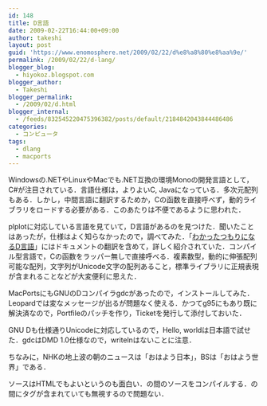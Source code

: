 ```yaml
---
id: 148
title: D言語
date: 2009-02-22T16:44:00+09:00
author: takeshi
layout: post
guid: 'https://www.enomosphere.net/2009/02/22/d%e8%a8%80%e8%aa%9e/'
permalink: /2009/02/22/d-lang/
blogger_blog:
  - hiyokoz.blogspot.com
blogger_author:
  - Takeshi
blogger_permalink:
  - /2009/02/d.html
blogger_internal:
  - /feeds/832545220475396382/posts/default/2184842043844486486
categories:
  - コンピュータ
tags:
  - dlang
  - macports
---
```

Windowsの.NETやLinuxやMacでも.NET互換の環境Monoの開発言語として，C#が注目されている．言語仕様は，よりよいC, Javaになっている．多次元配列もある．しかし，中間言語に翻訳するためか，Cの函数を直接呼べず，動的ライブラリをロードする必要がある．このあたりは不便であるように思われた．

plplotに対応している言語を見ていて，D言語があるのを見つけた．聞いたことはあったが，仕様はよく知らなかったので，調べてみた．「<a href="http://www.kmonos.net/alang/wnd/">わかったつもりになるD言語</a>」にはドキュメントの翻訳を含めて，詳しく紹介されていた．コンパイル型言語で，Cの函数をラッパー無しで直接呼べる．複素数型，動的に伸張配列可能な配列，文字列がUnicode文字の配列あること，標準ライブラリに正規表現が含まれることなどが大変便利に思えた．

MacPortsにもGNUのDコンパイラgdcがあったので，インストールしてみた．Leopardでは変なメッセージが出るが問題なく使える．かつてg95にもあり既に解決済なので，Portfileのパッチを作り，Ticketを発行して添付しておいた．

GNU Dも仕様通りUnicodeに対応しているので，Hello, worldは日本語で試せた．gdcはDMD 1.0仕様なので，writelnはないことに注意．

ちなみに，NHKの地上波の朝のニュースは「おはよう日本」，BSは「おはよう世界」である．

ソースはHTMLでもよいというのも面白い．<code></code>の間のソースをコンパイルする．<code></code>の間にタグが含まれていても無視するので問題ない．